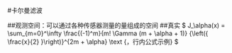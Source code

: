 #卡尔曼滤波

##观测空间：可以通过各种传感器测量的量组成的空间
##真实
$ J_\alpha(x) = \sum_{m=0}^\infty \frac{(-1)^m}{m! \Gamma (m + \alpha + 1)} {\left({ \frac{x}{2} }\right)}^{2m + \alpha} \text {，行内公式示例} $